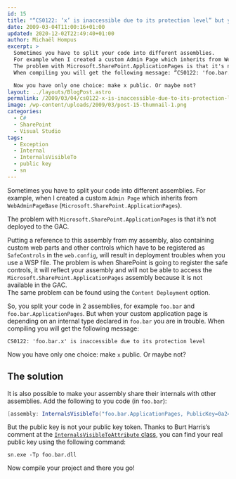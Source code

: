```yaml
---
id: 15
title: "“CS0122: ‘x’ is inaccessible due to its protection level” but you don’t want to go public"
date: 2009-03-04T11:00:16+01:00
updated: 2020-12-02T22:49:40+01:00
author: Michaël Hompus
excerpt: >
  Sometimes you have to split your code into different assemblies.
  For example when I created a custom Admin Page which inherits from WebAdminPageBase (Microsoft.SharePoint.ApplicationPages).
  The problem with Microsoft.SharePoint.ApplicationPages is that it's not deployed to the GAC.
  When compiling you will get the following message: “CS0122: 'foo.bar.x' is inaccessible due to its protection level”

  Now you have only one choice: make x public. Or maybe not?
layout: ../layouts/BlogPost.astro
permalink: /2009/03/04/cs0122-x-is-inaccessible-due-to-its-protection-level-but-you-dont-want-to-go-public/
image: /wp-content/uploads/2009/03/post-15-thumnail-1.png
categories:
  - C#
  - SharePoint
  - Visual Studio
tags:
  - Exception
  - Internal
  - InternalsVisibleTo
  - public key
  - sn
---
```


Sometimes you have to split your code into different assemblies.
For example, when I created a custom `Admin Page` which inherits from `WebAdminPageBase` (`Microsoft.SharePoint.ApplicationPages`).

The problem with `Microsoft.SharePoint.ApplicationPages` is that it’s not deployed to the GAC.

<!--more-->

Putting a reference to this assembly from my assembly,
also containing custom web parts and other controls which have to be registered as `SafeControls` in the `web.config`,
will result in deployment troubles when you use a WSP file.
The problem is when SharePoint is going to register the safe controls,
it will reflect your assembly and will not be able to access the `Microsoft.SharePoint.ApplicationPages` assembly because it is not available in the GAC.  
The same problem can be found using the `Content Deployment` option.

So, you split your code in 2 assemblies, for example `foo.bar` and `foo.bar.ApplicationPages`.
But when your custom application page is depending on an internal type declared in `foo.bar` you are in trouble.
When compiling you will get the following message:

```plain
CS0122: 'foo.bar.x' is inaccessible due to its protection level
```

Now you have only one choice: make `x` public. Or maybe not?

## The solution

It is also possible to make your assembly share their internals with other assemblies. Add the following to you code (in `foo.bar`):

```csharp
[assembly: InternalsVisibleTo("foo.bar.ApplicationPages, PublicKey=0a240a … c2f34c7")]
```

But the public key is not your public key token.
Thanks to Burt Harris’s comment at the [`InternalsVisibleToAttribute` class](https://learn.microsoft.com/en-us/dotnet/api/system.runtime.compilerservices.internalsvisibletoattribute?view=net-5.0),
you can find your real public key using the following command:

```shell
sn.exe -Tp foo.bar.dll
```

Now compile your project and there you go!
